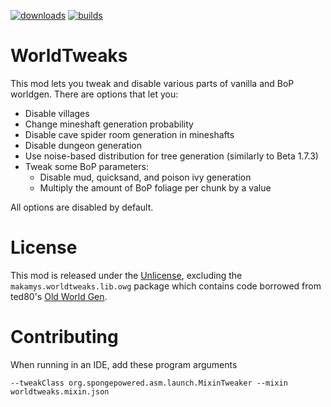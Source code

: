 [![downloads](https://img.shields.io/badge/-⬇%20releases-brightgreen)](https://github.com/makamys/WorldTweaks/releases)
[![builds](https://img.shields.io/badge/-🛈%20builds-blue)](https://makamys.github.io/docs/CI-Downloads/CI-Downloads.html)

# WorldTweaks
This mod lets you tweak and disable various parts of vanilla and BoP worldgen. There are options that let you:
* Disable villages
* Change mineshaft generation probability
* Disable cave spider room generation in mineshafts
* Disable dungeon generation
* Use noise-based distribution for tree generation (similarly to Beta 1.7.3)
* Tweak some BoP parameters:
  * Disable mud, quicksand, and poison ivy generation
  * Multiply the amount of BoP foliage per chunk by a value

All options are disabled by default.

# License
This mod is released under the [Unlicense](UNLICENSE), excluding the `makamys.worldtweaks.lib.owg` package which contains code borrowed from ted80's [Old World Gen](https://github.com/Ted80-Minecraft-Mods/Old-World-Gen).

# Contributing

When running in an IDE, add these program arguments
```
--tweakClass org.spongepowered.asm.launch.MixinTweaker --mixin worldtweaks.mixin.json
```
